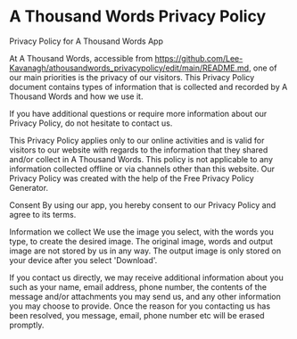 # A Thousand Words Privacy Policy

Privacy Policy for A Thousand Words App

At A Thousand Words, accessible from https://github.com/Lee-Kavanagh/athousandwords_privacypolicy/edit/main/README.md, one of our main priorities is the privacy of our visitors. This Privacy Policy document contains types of information that is collected and recorded by A Thousand Words and how we use it.

If you have additional questions or require more information about our Privacy Policy, do not hesitate to contact us.

This Privacy Policy applies only to our online activities and is valid for visitors to our website with regards to the information that they shared and/or collect in A Thousand Words. This policy is not applicable to any information collected offline or via channels other than this website. Our Privacy Policy was created with the help of the Free Privacy Policy Generator.

Consent
By using our app, you hereby consent to our Privacy Policy and agree to its terms.

Information we collect
We use the image you select, with the words you type, to create the desired image. The original image, words and output image are not stored by us in any way. The output image is only stored on your device after you select 'Download'.

If you contact us directly, we may receive additional information about you such as your name, email address, phone number, the contents of the message and/or attachments you may send us, and any other information you may choose to provide. Once the reason for you contacting us has been resolved, you message, email, phone number etc will be erased promptly.
